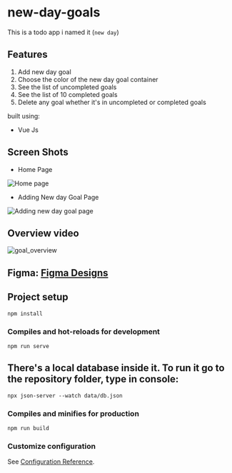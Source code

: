 # new-day-goals

This is a todo app i named it (```new day```)
## Features
1. Add new day goal
2. Choose the color of the new day goal container
3. See the list of uncompleted goals
4. See the list of 10 completed goals
5. Delete any goal whether it's in uncompleted or completed goals

built using:
* Vue Js


## Screen Shots

* Home Page<br/>


![Home page](https://user-images.githubusercontent.com/66163130/137979802-f4a735f7-2ca7-4dcb-bc76-517393f5e299.png)

* Adding New day Goal Page<br/>

![Adding new day goal page](https://user-images.githubusercontent.com/66163130/137979824-7e48daac-a620-4dbb-8abd-8775e5b278d7.png)

## Overview video

![goal_overview](https://user-images.githubusercontent.com/66163130/138553111-0d233c79-7b37-4af1-8e97-2aaa51383f29.gif)


## Figma: <a href="https://www.figma.com/file/nBDt1x07Z4YoAOLmrLVjvI/newDayApp?node-id=0%3A1">Figma Designs</a>
<!-- You can see it <a href="#">live here</a> -->

## Project setup
```
npm install
```

### Compiles and hot-reloads for development
```
npm run serve
```

## There's a local database inside it. To run it go to the repository folder, type in console:
```npx json-server --watch data/db.json```

### Compiles and minifies for production
```
npm run build
```

### Customize configuration
See [Configuration Reference](https://cli.vuejs.org/config/).


